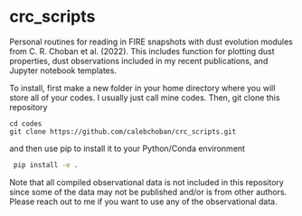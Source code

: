# crc_scripts
Personal routines for reading in FIRE snapshots with dust evolution modules from C. R. Choban et al. (2022). This includes function for plotting dust properties, dust observations included in my recent publications, and Jupyter notebook templates.

To install, first make a new folder in your home directory where you will store all of your codes. I usually just call mine codes. 
Then, git clone this repository
```console
cd codes
git clone https://github.com/calebchoban/crc_scripts.git
```
and then use pip to install it to your Python/Conda environment
```bash
 pip install -e .
```

Note that all compiled observational data is not included in this repository since some of the data may not be published and/or is from other authors. Please reach out to me if you want to use any of the observational data.